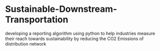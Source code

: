 # Sustainable-Downstream-Transportation
developing a reporting algorithm using python to help industries measure their reach towards sustainability by reducing the CO2 Emissions of distribution network
